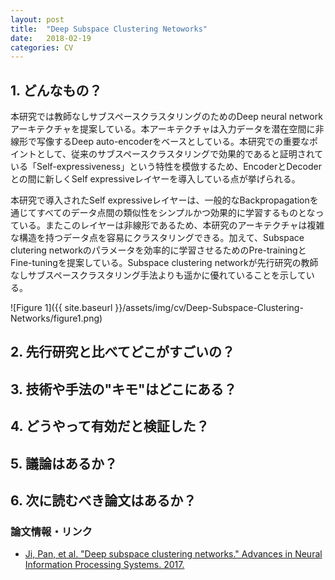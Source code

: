 ```yaml
---
layout: post
title:  "Deep Subspace Clustering Netoworks"
date:   2018-02-19
categories: CV
---
```


## 1. どんなもの？

本研究では教師なしサブスペースクラスタリングのためのDeep neural networkアーキテクチャを提案している。本アーキテクチャは入力データを潜在空間に非線形で写像するDeep auto-encoderをベースとしている。本研究での重要なポイントとして、従来のサブスペースクラスタリングで効果的であると証明されている「Self-expressiveness」という特性を模倣するため、EncoderとDecoderとの間に新しくSelf expressiveレイヤーを導入している点が挙げられる。

本研究で導入されたSelf expressiveレイヤーは、一般的なBackpropagationを通じてすべてのデータ点間の類似性をシンプルかつ効果的に学習するものとなっている。またこのレイヤーは非線形であるため、本研究のアーキテクチャは複雑な構造を持つデータ点を容易にクラスタリングできる。加えて、Subspace clutering networkのパラメータを効率的に学習させるためのPre-trainingとFine-tuningを提案している。Subspace clustering networkが先行研究の教師なしサブスペースクラスタリング手法よりも遥かに優れていることを示している。

![Figure 1]({{ site.baseurl }}/assets/img/cv/Deep-Subspace-Clustering-Networks/figure1.png)

## 2. 先行研究と比べてどこがすごいの？

## 3. 技術や手法の"キモ"はどこにある？

## 4. どうやって有効だと検証した？

## 5. 議論はあるか？

## 6. 次に読むべき論文はあるか？

### 論文情報・リンク

- [Ji, Pan, et al. "Deep subspace clustering networks." Advances in Neural Information Processing Systems. 2017.](http://papers.nips.cc/paper/6608-deep-subspace-clustering-network)
